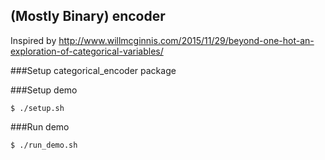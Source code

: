 ## (Mostly Binary) encoder

Inspired by http://www.willmcginnis.com/2015/11/29/beyond-one-hot-an-exploration-of-categorical-variables/

###Setup categorical_encoder package


###Setup demo

`
    $ ./setup.sh
`

###Run demo

`
    $ ./run_demo.sh
`
